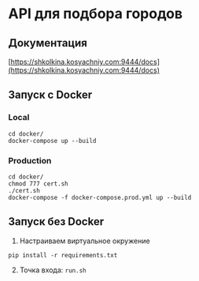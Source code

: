 # API для подбора городов
## Документация
[https://shkolkina.kosyachniy.com:9444/docs](https://shkolkina.kosyachniy.com:9444/docs)

## Запуск с Docker
### Local
```
cd docker/
docker-compose up --build
```

### Production
```
cd docker/
chmod 777 cert.sh
./cert.sh
docker-compose -f docker-compose.prod.yml up --build
```

## Запуск без Docker
1. Настраиваем виртуальное окружение
```
pip install -r requirements.txt
```

2. Точка входа: ` run.sh `